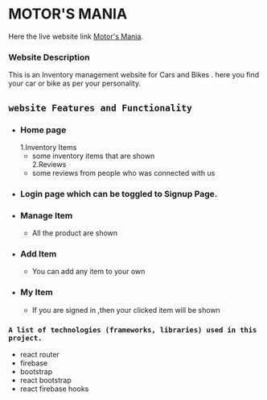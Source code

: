 # MOTOR'S MANIA 

Here the live website link [Motor's Mania](https://nextbike-204d0.web.app).

### Website Description
This is an Inventory management website for Cars and Bikes .
here you find your car or bike as per your personality.


## `website Features and Functionality `

* ### Home page
   1.Inventory Items  
     * some inventory items that are shown  \
   2.Reviews  
     * some reviews from people who was connected with us
* ### Login page which can be toggled to Signup Page.
* ### Manage Item 
    * All the product are shown 
* ### Add Item 
    * You can add any item to your own
* ### My Item 
    * If you are signed in ,then your clicked item will be shown

### `A list of technologies (frameworks, libraries) used in this project.`

* react router
* firebase
* bootstrap
* react bootstrap
* react firebase hooks




